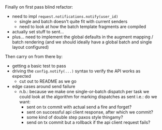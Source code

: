 
Finally on first pass blind refactor:
- need to impl `request.notifications.notify(user_id)`
  - single and batch doesn't quite fit with current senders
  - need to look at how the batch template fragments are compiled
- actually set stuff to sent...
- plus... need to implement the global defaults in the augment mapping /
  batch rendering (and we should ideally have a global batch and single
  layout configured)

Then carry on from there by:
- getting a basic test to pass
- driving the `config.notify(...)` syntax to verify the API works as expected
  - cut out to README as we go
- edge cases around send failure
  - n.b.: because we make one single-or-batch dispatch per task
    we could look at the algorithm for marking dispatches as sent
    i.e.: do we want:
    - sent on tx commit with actual send a fire and forget?
    - sent on successful api client response, after which we commit?
    - some kind of double step paxos style thingamy?
    - send on tx commit but a rollback if the api client request fails?
